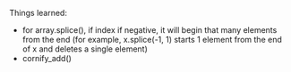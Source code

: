 Things learned:
- for array.splice(), if index if negative, it will begin that many elements from the end (for example, x.splice(-1, 1) starts 1 element from the end of x and deletes a single element)
- cornify_add()